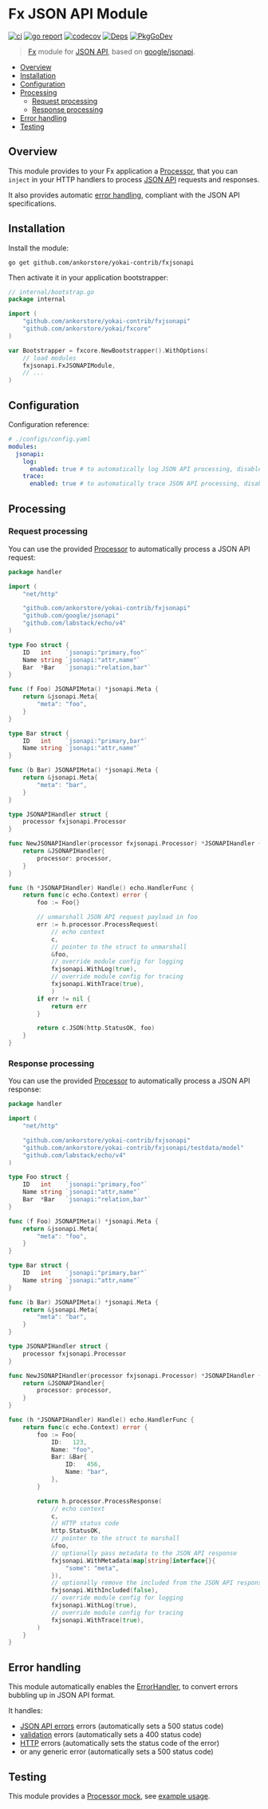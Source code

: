 # Fx JSON API Module

[![ci](https://github.com/ankorstore/yokai-contrib/actions/workflows/fxjsonapi-ci.yml/badge.svg)](https://github.com/ankorstore/yokai-contrib/actions/workflows/fxjsonapi-ci.yml)
[![go report](https://goreportcard.com/badge/github.com/ankorstore/yokai-contrib/fxjsonapi)](https://goreportcard.com/report/github.com/ankorstore/yokai-contrib/fxjsonapi)
[![codecov](https://codecov.io/gh/ankorstore/yokai-contrib/graph/badge.svg?token=ghUBlFsjhR&flag=fxjsonapi)](https://app.codecov.io/gh/ankorstore/yokai-contrib/tree/main/fxjsonapi)
[![Deps](https://img.shields.io/badge/osi-deps-blue)](https://deps.dev/go/github.com%2Fankorstore%2Fyokai-contrib%2Ffxjsonapi)
[![PkgGoDev](https://pkg.go.dev/badge/github.com/ankorstore/yokai-contrib/fxjsonapi)](https://pkg.go.dev/github.com/ankorstore/yokai-contrib/fxjsonapi)

> [Fx](https://uber-go.github.io/fx/) module for [JSON API](https://jsonapi.org/), based on [google/jsonapi](https://github.com/google/jsonapi).

<!-- TOC -->
* [Overview](#overview)
* [Installation](#installation)
* [Configuration](#configuration)
* [Processing](#processing)
  * [Request processing](#request-processing)
  * [Response processing](#response-processing)
* [Error handling](#error-handling)
* [Testing](#testing)
<!-- TOC -->

## Overview

This module provides to your Fx application a [Processor](processor.go), that you can `inject` in your HTTP handlers to process [JSON API](https://jsonapi.org/) requests and responses.

It also provides automatic [error handling](error.go), compliant with the JSON API specifications.

## Installation

Install the module:

```shell
go get github.com/ankorstore/yokai-contrib/fxjsonapi
```

Then activate it in your application bootstrapper:

```go
// internal/bootstrap.go
package internal

import (
	"github.com/ankorstore/yokai-contrib/fxjsonapi"
	"github.com/ankorstore/yokai/fxcore"
)

var Bootstrapper = fxcore.NewBootstrapper().WithOptions(
	// load modules
	fxjsonapi.FxJSONAPIModule,
	// ...
)
```

## Configuration

Configuration reference:

```yaml
# ./configs/config.yaml
modules:
  jsonapi:
    log:
      enabled: true # to automatically log JSON API processing, disabled by default
    trace:
      enabled: true # to automatically trace JSON API processing, disabled by default
```

## Processing

### Request processing

You can use the provided [Processor](processor.go) to automatically process a JSON API request:

```go
package handler

import (
	"net/http"

	"github.com/ankorstore/yokai-contrib/fxjsonapi"
	"github.com/google/jsonapi"
	"github.com/labstack/echo/v4"
)

type Foo struct {
	ID   int    `jsonapi:"primary,foo"`
	Name string `jsonapi:"attr,name"`
	Bar  *Bar   `jsonapi:"relation,bar"`
}

func (f Foo) JSONAPIMeta() *jsonapi.Meta {
	return &jsonapi.Meta{
		"meta": "foo",
	}
}

type Bar struct {
	ID   int    `jsonapi:"primary,bar"`
	Name string `jsonapi:"attr,name"`
}

func (b Bar) JSONAPIMeta() *jsonapi.Meta {
	return &jsonapi.Meta{
		"meta": "bar",
	}
}

type JSONAPIHandler struct {
	processor fxjsonapi.Processor
}

func NewJSONAPIHandler(processor fxjsonapi.Processor) *JSONAPIHandler {
	return &JSONAPIHandler{
		processor: processor,
	}
}

func (h *JSONAPIHandler) Handle() echo.HandlerFunc {
	return func(c echo.Context) error {
		foo := Foo{}

		// unmarshall JSON API request payload in foo
		err := h.processor.ProcessRequest(
			// echo context
			c,
			// pointer to the struct to unmarshall
			&foo,
			// override module config for logging
			fxjsonapi.WithLog(true),
			// override module config for tracing
			fxjsonapi.WithTrace(true),
			)
		if err != nil {
			return err
		}

		return c.JSON(http.StatusOK, foo)
	}
}
```

### Response processing

You can use the provided [Processor](processor.go) to automatically process a JSON API response:

```go
package handler

import (
	"net/http"

	"github.com/ankorstore/yokai-contrib/fxjsonapi"
	"github.com/ankorstore/yokai-contrib/fxjsonapi/testdata/model"
	"github.com/labstack/echo/v4"
)

type Foo struct {
	ID   int    `jsonapi:"primary,foo"`
	Name string `jsonapi:"attr,name"`
	Bar  *Bar   `jsonapi:"relation,bar"`
}

func (f Foo) JSONAPIMeta() *jsonapi.Meta {
	return &jsonapi.Meta{
		"meta": "foo",
	}
}

type Bar struct {
	ID   int    `jsonapi:"primary,bar"`
	Name string `jsonapi:"attr,name"`
}

func (b Bar) JSONAPIMeta() *jsonapi.Meta {
	return &jsonapi.Meta{
		"meta": "bar",
	}
}

type JSONAPIHandler struct {
	processor fxjsonapi.Processor
}

func NewJSONAPIHandler(processor fxjsonapi.Processor) *JSONAPIHandler {
	return &JSONAPIHandler{
		processor: processor,
	}
}

func (h *JSONAPIHandler) Handle() echo.HandlerFunc {
	return func(c echo.Context) error {
		foo := Foo{
			ID:   123,
			Name: "foo",
			Bar: &Bar{
				ID:   456,
				Name: "bar",
			},
		}

		return h.processor.ProcessResponse(
			// echo context
			c,
			// HTTP status code
			http.StatusOK,
			// pointer to the struct to marshall
			&foo,
			// optionally pass metadata to the JSON API response
			fxjsonapi.WithMetadata(map[string]interface{}{
				"some": "meta",
			}),
			// optionally remove the included from the JSON API response (enabled by default)
			fxjsonapi.WithIncluded(false),
			// override module config for logging
			fxjsonapi.WithLog(true),
			// override module config for tracing
			fxjsonapi.WithTrace(true),
		)
	}
}
```

## Error handling

This module automatically enables the [ErrorHandler](error.go), to convert errors bubbling up in JSON API format.

It handles:

- [JSON API errors](https://github.com/google/jsonapi/blob/master/errors.go) errors (automatically sets a 500 status code)
- [validation](https://ankorstore.github.io/yokai/modules/fxvalidator/) errors (automatically sets a 400 status code)
- [HTTP](https://echo.labstack.com/docs/error-handling) errors (automatically sets the status code of the error)
- or any generic error (automatically sets a 500 status code)

## Testing

This module provides a [Processor mock](fxjsonapitest/mock.go), see [example usage](fxjsonapitest/mock_test.go).
